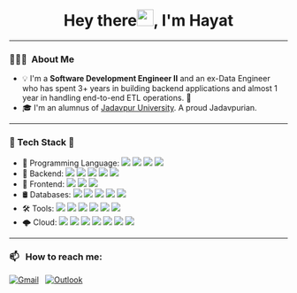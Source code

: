 <h1 align="center">Hey there<img src="https://raw.githubusercontent.com/MartinHeinz/MartinHeinz/master/wave.gif" width="30px">, I'm Hayat</h1>

---

### 👨🏻‍💻 &nbsp;About Me

- 💡 I'm a <b>Software Development Engineer II</b> and an ex-Data Engineer who has spent 3+ years in building backend applications and almost 1 year in handling end-to-end ETL operations. 🤖
- 🎓 I'm an alumnus of [Jadavpur University](http://www.jaduniv.edu.in/). A proud Jadavpurian.

---

### 🚀 Tech Stack 🔧
 - 🧠 Programming Language:  ![](https://img.shields.io/badge/Code-Java-informational?style=flat&logo=java&logoColor=white&color=2bbc8a) ![](https://img.shields.io/badge/Code-JavaScript-informational?style=flat&logo=javascript&logoColor=white&color=2bbc8a) ![](https://img.shields.io/badge/Code-C%23-informational?style=flat&logo=csharp&logoColor=white&color=2bbc8a) ![](https://img.shields.io/badge/Code-Python-informational?style=flat&logo=python&logoColor=white&color=2bbc8a)
 - 🧠 Backend:  ![](https://img.shields.io/badge/Framework-Spring%20Boot-informational?style=flat&logo=springboot&logoColor=white&color=2bbc8a) ![](https://img.shields.io/badge/Runtime-Node.js-informational?style=flat&logo=nodedotjs&logoColor=white&color=2bbc8a) ![](https://img.shields.io/badge/Framework-Fastify-informational?style=flat&logo=fastify&logoColor=white&color=2bbc8a) ![](https://img.shields.io/badge/Framework-Express.js-informational?style=flat&logo=express&logoColor=white&color=2bbc8a) ![](https://img.shields.io/badge/Framework-ASP.NET%20Core-informational?style=flat&logo=dotnet&logoColor=white&color=2bbc8a)
 - 🎨 Frontend: ![](https://img.shields.io/badge/Code-HTML5-informational?style=flat&logo=html5&logoColor=white&color=2bbc8a) ![](https://img.shields.io/badge/Code-CSS3-informational?style=flat&logo=css3&logoColor=white&color=2bbc8a) ![](https://img.shields.io/badge/Library-React.js-informational?style=flat&logo=react&logoColor=white&color=2bbc8a)
 - 🛢️ Databases: ![](https://img.shields.io/badge/Database-MongoDB-informational?style=flat&logo=mongodb&logoColor=white&color=2bbc8a) ![](https://img.shields.io/badge/Database-Elasticsearch-informational?style=flat&logo=elasticsearch&logoColor=white&color=2bbc8a) ![](https://img.shields.io/badge/Database-Redis-informational?style=flat&logo=redis&logoColor=white&color=2bbc8a) ![](https://img.shields.io/badge/Database-MySQL-informational?style=flat&logo=mysql&logoColor=white&color=2bbc8a) ![](https://img.shields.io/badge/Database-PostgreSQL-informational?style=flat&logo=postgresql&logoColor=white&color=2bbc8a)
 - 🛠️ Tools: ![](https://img.shields.io/badge/Version%20Control-Git-informational?style=flat&logo=git&logoColor=white&color=2bbc8a) ![](https://img.shields.io/badge/API%20Tool-Postman-informational?style=flat&logo=elasticsearch&logoColor=white&color=2bbc8a) ![](https://img.shields.io/badge/Editor-IntelliJ-informational?style=flat&logo=intellijidea&logoColor=white&color=2bbc8a) ![](https://img.shields.io/badge/Editor-VSCode-informational?style=flat&logo=vscode&logoColor=white&color=2bbc8a) ![](https://img.shields.io/badge/CI%2FCD-GitHub%20Actions-informational?style=flat&logo=vscode&logoColor=white&color=2bbc8a) ![](https://img.shields.io/badge/Linux-Debian-informational?style=flat&logo=debian&logoColor=white&color=2bbc8a)
 - 🌩 Cloud: ![](https://img.shields.io/badge/AWS-Lambda-informational?style=flat&logo=awslambda&logoColor=white&color=2bbc8a) ![](https://img.shields.io/badge/AWS-SQS-informational?style=flat&logo=amazonsqs&logoColor=white&color=2bbc8a) ![](https://img.shields.io/badge/AWS-EventBridge-informational?style=flat&logo=eventbridge&logoColor=white&color=2bbc8a) ![](https://img.shields.io/badge/AWS-EC2-informational?style=flat&logo=amazonec2&logoColor=white&color=2bbc8a) ![](https://img.shields.io/badge/AWS-S3-informational?style=flat&logo=amazons3&logoColor=white&color=2bbc8a) ![](https://img.shields.io/badge/AWS-CloudWatch-informational?style=flat&logo=amazoncloudwatch&logoColor=white&color=2bbc8a) ![](https://img.shields.io/badge/AWS-Beanstalk-informational?style=flat&logo=amazonbeanstalk&logoColor=white&color=2bbc8a)

---

### 📫 &nbsp; How to reach me:
<a href="mailto:smhayat225@gmail.com"><img alt="Gmail" src="https://img.shields.io/badge/Gmail-D14836?style=flat&logo=gmail&logoColor=white" /></a> &nbsp;
<a href="mailto:smhayat225@outlook.com"><img alt="Outlook" src="https://img.shields.io/badge/Outlook-2986CC?style=flat&logo=outlook&logoColor=white" /></a> &nbsp;
